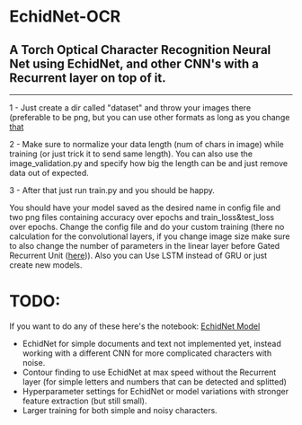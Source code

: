 # EchidNet-OCR
## A Torch Optical Character Recognition Neural Net using EchidNet,  and other CNN's with a Recurrent layer on top of it.


----------------------------------------------------
1 - Just create a dir called "dataset" and throw your images there (preferable to be png, but you can use other formats as long as you change [that](https://github.com/GabrielDornelles/EchidNet-OCR/blob/5275b1169051763fbb08f583871a28e88c706454/train.py#L56)

2 - Make sure to normalize your data length (num of chars in image) while training (or just trick it to send same length). You can also use the image_validation.py and specify how big the length can be and just remove data out of expected.

3 - After that just run train.py and you should be happy.

You should have your model saved as the desired name in config file and two png files containing accuracy over epochs and train_loss&test_loss over epochs. Change the config file and do your custom training (there no calculation for the convolutional layers, if you change image size make sure to also change the number of parameters in the linear layer before Gated Recurrent Unit ([here](https://github.com/GabrielDornelles/EchidNet-OCR/blob/11d07be575898eeae8d731fab95183f91a005019/model.py#L43))). Also you can Use LSTM instead of GRU or just create new models.


# TODO: 
If you want to do any of these here's the notebook: [EchidNet Model](https://github.com/GabrielDornelles/EchidNet)
- EchidNet for simple documents and text  not implemented yet, instead working with a different CNN for more complicated characters with noise. 
- Contour finding to use EchidNet at max speed without the Recurrent layer (for simple letters and numbers  that can be detected and splitted)
- Hyperparameter settings for EchidNet or model variations with stronger feature extraction (but still small).
- Larger training for both simple and noisy characters.
